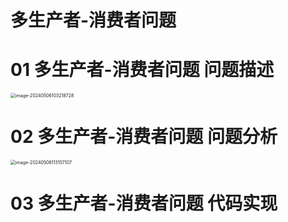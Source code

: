 # 多生产者-消费者问题



# 01 多生产者-消费者问题 问题描述

<img src="https://cvp.oss-cn-shanghai.aliyuncs.com/picgo/202405061032900.png" alt="image-20240506103218728" style="zoom:50%;" />



# 02 多生产者-消费者问题 问题分析

<img src="https://cvp.oss-cn-shanghai.aliyuncs.com/picgo/202405061131324.png" alt="image-20240506113157107" style="zoom:50%;" />



# 03 多生产者-消费者问题 代码实现

